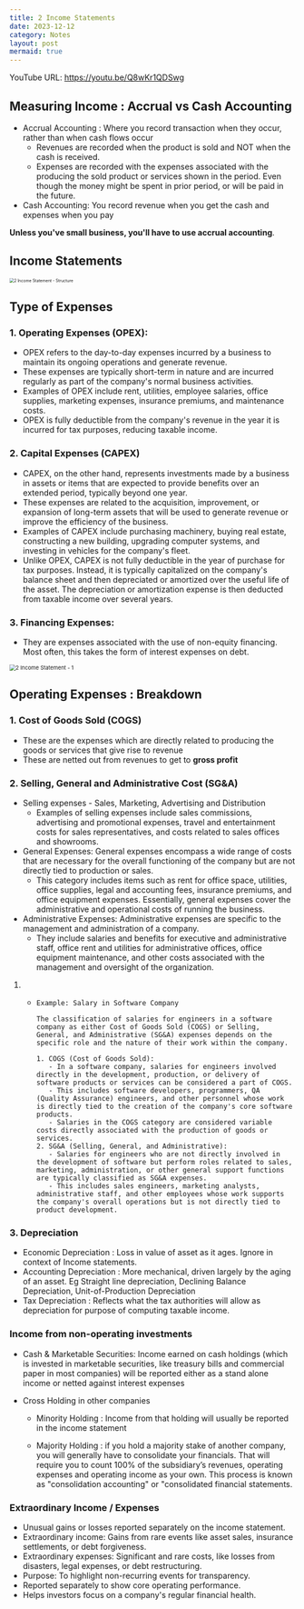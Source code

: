 ```yaml
---
title: 2 Income Statements
date: 2023-12-12
category: Notes
layout: post
mermaid: true
---
```


YouTube URL: https://youtu.be/Q8wKr1QDSwg



## Measuring Income : Accrual vs Cash Accounting

* Accrual Accounting : Where you record transaction when they occur, rather than when cash flows occur
  * Revenues are recorded when the product is sold and NOT when the cash is received.
  * Expenses are recorded with the expenses associated with the producing the sold product or services shown in the period. Even though the money might be spent in prior period, or will be paid in the future.
* Cash Accounting: You record revenue when you get the cash and expenses when you pay

**Unless you've small business, you'll have to use accrual accounting**.



## Income Statements



<img src="Images/2 Income Statement - Structure.jpg" alt="2 Income Statement - Structure" style="zoom:50%;" />

## Type of Expenses

### 1. Operating Expenses (OPEX):

* OPEX refers to the day-to-day expenses incurred by a business to maintain its ongoing operations and generate revenue.
* These expenses are typically short-term in nature and are incurred regularly as part of the company's normal business activities.
* Examples of OPEX include rent, utilities, employee salaries, office supplies, marketing expenses, insurance premiums, and maintenance costs.
* OPEX is fully deductible from the company's revenue in the year it is incurred for tax purposes, reducing taxable income.

### 2. Capital Expenses (CAPEX)

* CAPEX, on the other hand, represents investments made by a business in assets or items that are expected to provide benefits over an extended period, typically beyond one year.
* These expenses are related to the acquisition, improvement, or expansion of long-term assets that will be used to generate revenue or improve the efficiency of the business.
* Examples of CAPEX include purchasing machinery, buying real estate, constructing a new building, upgrading computer systems, and investing in vehicles for the company's fleet.
* Unlike OPEX, CAPEX is not fully deductible in the year of purchase for tax purposes. Instead, it is typically capitalized on the company's balance sheet and then depreciated or amortized over the useful life of the asset. The depreciation or amortization expense is then deducted from taxable income over several years.

### 3. Financing Expenses: 

* They are expenses associated with the use of non-equity financing. Most often, this takes the form of interest expenses on debt. 





<img src="Images/2 Income Statement - 1.jpg" alt="2 Income Statement - 1" style="zoom:67%;" />

## Operating Expenses : Breakdown

### 1. Cost of Goods Sold (COGS)

* These are the expenses which are directly related to producing the goods or services that give rise to revenue
* These are netted out from revenues to get to **gross profit**

### 2. Selling, General and Administrative Cost (SG&A)

* Selling expenses - Sales, Marketing, Advertising and Distribution
  *  Examples of selling expenses include sales commissions, advertising and promotional expenses, travel and entertainment costs for sales  representatives, and costs related to sales offices and showrooms.
* General Expenses: General expenses encompass a wide range of costs that  are necessary for the overall functioning of the company but are not  directly tied to production or sales. 
  * This category includes items such  as rent for office space, utilities, office supplies, legal and  accounting fees, insurance premiums, and office equipment expenses.  Essentially, general expenses cover the administrative and operational  costs of running the business.
* Administrative Expenses: Administrative expenses are specific to the  management and administration of a company. 
  * They include salaries and  benefits for executive and administrative staff, office rent and  utilities for administrative offices, office equipment maintenance, and  other costs associated with the management and oversight of the  organization.



1. - ```
     Example: Salary in Software Company
     
     The classification of salaries for engineers in a software company as either Cost of Goods Sold (COGS) or Selling, General, and Administrative (SG&A) expenses depends on the specific role and the nature of their work within the company.
     
     1. COGS (Cost of Goods Sold):
        - In a software company, salaries for engineers involved directly in the development, production, or delivery of software products or services can be considered a part of COGS.
        - This includes software developers, programmers, QA (Quality Assurance) engineers, and other personnel whose work is directly tied to the creation of the company's core software products.
        - Salaries in the COGS category are considered variable costs directly associated with the production of goods or services.
     2. SG&A (Selling, General, and Administrative):
        - Salaries for engineers who are not directly involved in the development of software but perform roles related to sales, marketing, administration, or other general support functions are typically classified as SG&A expenses.
        - This includes sales engineers, marketing analysts, administrative staff, and other employees whose work supports the company's overall operations but is not directly tied to product development.
     ```

     

### 3. Depreciation 

* Economic Depreciation : Loss in value of asset as it ages. Ignore in context of Income statements.
* Accounting Depreciation : More mechanical, driven largely by the aging of an asset. Eg Straight line depreciation,  Declining Balance Depreciation, Unit-of-Production Depreciation
* Tax Depreciation : Reflects what the tax authorities will allow as depreciation for purpose of computing taxable income.



### Income from non-operating investments

* Cash & Marketable Securities: Income earned on cash holdings (which is invested in marketable securities, like treasury bills and commercial paper in most companies) will be reported either as a stand alone income or netted against interest expenses

* Cross Holding in other companies

  * Minority Holding : Income from that holding will usually be reported in the income statement

  * Majority Holding :  if you hold a majority stake of another company, you will generally have to consolidate your financials. That will require you to count 100% of the subsidiary’s revenues,  operating expenses and operating income as your own. This process is known as "consolidation accounting" or "consolidated financial statements.

    

### Extraordinary Income / Expenses

- Unusual gains or losses reported separately on the income statement.
- Extraordinary income: Gains from rare events like asset sales, insurance settlements, or debt forgiveness.
- Extraordinary expenses: Significant and rare costs, like losses from disasters, legal expenses, or debt restructuring.
- Purpose: To highlight non-recurring events for transparency.
- Reported separately to show core operating performance.
- Helps investors focus on a company's regular financial health.
